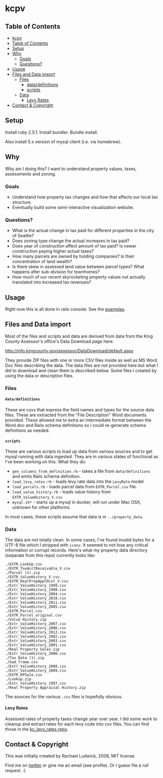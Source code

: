 # kcpv

## Table of Contents

   * [kcpv](#kcpv)
   * [Table of Contents](#table-of-contents)
   * [Setup](#setup)
   * [Why](#why)
      * [Goals](#goals)
      * [Questions?](#questions)
   * [Usage](#usage)
   * [Files and Data import](#files-and-data-import)
      * [Files](#files)
         * [data/definitions](#datadefinitions)
         * [scripts](#scripts)
      * [Data](#data)
         * [Levy Rates](#levy-rates)
   * [Contact &amp; Copyright](#contact--copyright)

## Setup

Install ruby 2.5.1. Install bundler. Bundle install.

Also install 5.x version of mysql client (i.e. via homebrew).

## Why

Why am I doing this? I want to understand property values, taxes, assessments and zoning.

### Goals

* Understand how property tax changes and how that affects our local tax structure.
* Eventually build some semi-interactive visualization website.

### Questions?

* What is the actual change in tax paid for different properties in the city of Seattle?
* Does zoning type change the actual increases in tax paid? 
* Does year of construction affect amount of tax paid? Is newer construction paying higher actual taxes?
* How many parcels are owned by holding companies? Is their concentration of land wealth?
* Is there skew in assessed land value between parcel types? What happens after sub-division for townhomes?
* How much of our recent skyrocketing property values not actually translated into increased tax revenues?

## Usage

Right now this is all done in rails console. See the [examples](https://github.com/ludwick/kcpv/blob/master/Examples.md).

## Files and Data import

Most of the files and scripts and data are derived from data from the King County Assessor's office's
Data Download page here:

http://info.kingcounty.gov/assessor/DataDownload/default.aspx

They provide ZIP files with one or more CSV files inside as well as MS Word Doc files describing the
data. The data files are not provided here but what I did to download and clean them is described
below. Some files I created by using the data or description files.

### Files

#### `data/definitions`

These are csvs that express the field names and types for the source data files. These are extracted
from the "File Description" Word documents provided. These allowed me to extra an intermediate format
between the Word doc and Rails schema definitions so I could re-generate schema definitions as needed.

#### `scripts`

These are various scripts to load up data from various sources and to get mysql running with data
ingested. They are in various states of functional as I've been working on this. What they do:

* `gen_columns_from_definition.rb` - takes a file from `data/definitions` and emits Rails schema definition.
* `load_levy_rates.rb` - loads levy rate data into the `LevyRate` model
* `load_parcels.rb` - loads parcel data from `EXTR_Parcel.csv` file.
* `load_value_history.rb` - loads value history from `EXTR_ValueHistory_V.csv`
* `mysql.sh*` - starts up a mysql in docker, will run under Mac OSX, unknown for other platforms.

In most cases, these scripts assume that data is in `../property_data`. 

### Data

The data are not totally clean. In some cases, I've found invalid bytes for a UTF-8 file which I
stripped with `iconv`. It seemed to not lose any critical information or corrupt records. Here's what
my property data directory (separate from this repo) currently looks like:

```
./EXTR_LookUp.csv
./EXTR_TaxAcctReceivable_V.csv
./Parcel (1).zip
./EXTR_ValueHistory_V.csv
./EXTR_RealPropApplHist_V.csv
./Extr_ValueHistory_1999.csv
./Extr_ValueHistory_1998.csv
./Extr_ValueHistory_2004.csv
./Extr_ValueHistory_2010.csv
./Extr_ValueHistory_2011.csv
./Extr_ValueHistory_2005.csv
./EXTR_Parcel.csv
./EXTR_Parcel_original.csv
./Value History.zip
./Extr_ValueHistory_2007.csv
./Extr_ValueHistory_2006.csv
./Extr_ValueHistory_2012.csv
./Extr_ValueHistory_2002.csv
./Extr_ValueHistory_2003.csv
./Extr_ValueHistory_2001.csv
./Real Property Sales.zip
./Extr_ValueHistory_2000.csv
./Tax Data (1).zip
./bad_frame.csv
./Extr_ValueHistory_2008.csv
./Extr_ValueHistory_2009.csv
./EXTR_RPSale.csv
./Lookup.zip
./Extr_ValueHistory_1997.csv
./Real Property Appraisal History.zip
```

The sources for the various `.csv` files is hopefully obvious. 

#### Levy Rates 

Assessed rates of property taxes change year over year. I did some work to cleanup and extract rates for
each levy code into csv files. You can find those in the [kc_levy_rates repo](https://github.com/ludwick/kc_levy_rates).

## Contact & Copyright

This was initially created by Rachael Ludwick, 2008, MIT license.

Find me on [twitter](https://twitter.com/raludwick) or give me an email (see profile). Or I guess file
a rull request. :)